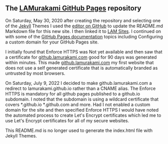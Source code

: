 ## The [LAMurakami GitHub Pages](https://lamurakami.github.io) repository

On Saturday, May 30, 2020 after creating the repository and selecting one of the [Jekyll](https://jekyllrb.com/) Themes I used the [editor on GitHub](https://github.com/LAMurakami/lamurakami.github.io/edit/master/README.md) to update the README.md Markdown file for this new site.  I then linked it to [LAM Sites](http://sites.lam1.us).  I continued on with some of the [GitHub Pages documentation](https://help.github.com/categories/github-pages-basics) topics including Configuring a custom domain for your GitHub Pages site.

I initially found that Enforce HTTPS was Not yet available and then saw that a certificate for [github.lamurakami.com](https://github.lamurakami.com) good for 90 days was generated within minutes.  This made [github.lamurakami.com](https://github.lamurakami.com) my first website that does not use a self generated certificate that is automatically branded as untrusted by most browsers.

On Saturday, July 9, 2022 I decided to make github.lamurakami.com a redirect to lamurakami.github.io rather than a CNAME alias.  The Enforce HTTPS is mandatory for all github pages published to a github.io subdomain.  I noted that the subdomain is using a wildcard certificate that covers *.github.io *.github.com and more.  Had I not enabled a custom domain for the site and then specified Enforce HTTPS I would have noted the automated process to create Let's Encrypt certificates which led me to use Let's Encrypt certificates for all of my secure websites.

This README.md is no longer used to generate the index.html file with Jekyll Themes.
